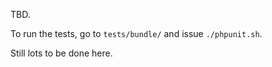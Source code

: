 TBD.

To run the tests, go to `tests/bundle/` and issue `./phpunit.sh`.

Still lots to be done here.
